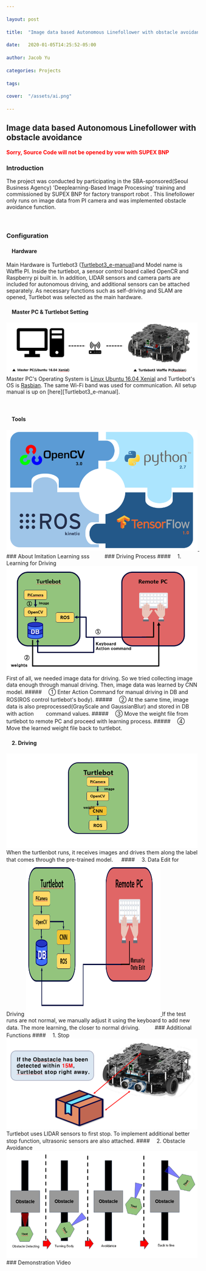 ```yaml
---

layout: post

title:  "Image data based Autonomous Linefollower with obstacle avoidance"

date:   2020-01-05T14:25:52-05:00

author: Jacob Yu

categories: Projects

tags:	

cover:  "/assets/ai.png"

---
```




## Image data based Autonomous Linefollower with obstacle avoidance

<span style="color:red">**Sorry, Source Code will not be opened by vow with SUPEX BNP**</span>



### Introduction

The project was conducted by participating in the SBA-sponsored(Seoul Business Agency) 'Deeplearning-Based Image Processing' training and commissioned by SUPEX BNP for factory transport robot . This linefollower only runs on image data from PI camera and was implemented obstacle avoidance function.

　
　
### Configuration

#### 　Hardware
Main Hardware is Turtlebot3 ([Turtlebot3_e-manual])and Model name is Waffle PI. Inside the turtlebot, a sensor control board called OpenCR and Raspberry pi built in. In addition, LIDAR sensors and camera parts are included for autonomous driving, and additional sensors can be attached separately. As necessary functions such as self-driving and SLAM are opened, Turtlebot was selected as the main hardware.

#### 　Master PC & Turtlebot Setting
<a href="/assets/Auto_Vehicle/1_hw_setup.png" data-lightbox="roadtrip">
	<img src="/assets/Auto_Vehicle/1_hw_setup.png" title="test_lightbox">
</a>
Master PC's Operating System is <u>Linux Ubuntu 16.04 Xenial</u> and Turtlebot's OS is <u>Rasbian</u>. The same Wi-Fi band was used for communication. All setup manual is up on [here][Turtlebot3_e-manual].

[Turtlebot3_e-manual]: http://emanual.robotis.com/docs/en/platform/turtlebot3/overview/
　
#### 　Tools
<a href="/assets/Auto_Vehicle/2_tools.png" data-lightbox="roadtrip">
	<img src="/assets/Auto_Vehicle/2_tools.png" title="test_lightbox">
</a>
　
　
### About Imitation Learning
sss
　
　
### Driving Process
#### 　1. Learning for Driving
<a href="/assets/Auto_Vehicle/3_learning.png" data-lightbox="roadtrip">
	<img src="/assets/Auto_Vehicle/3_learning.png" title="test_lightbox">
</a>
First of all, we needed image data for driving. So we tried collecting image data enough through manual driving. Then, image data was learned by CNN model.
##### 　① Enter Action Command for manual driving in DB and ROS(ROS control turtlebot's body).
##### 　② At the same time, image data is also preprocessed(GrayScale and GaussianBlur) and stored in DB with action 　　command values.
##### 　③ Move the weight file from turtlebot to remote PC and proceed with learning process.
##### 　④ Move the learned weight file back to turtlebot.

#### 　2. Driving
<a href="/assets/Auto_Vehicle/4_driving.png" data-lightbox="roadtrip">
	<img src="/assets/Auto_Vehicle/4_driving.png" title="test_lightbox">
</a>
When the turtlenbot runs, it receives images and drives them along the label that comes through the pre-trained model.
　
#### 　3. Data Edit for Driving
<a href="/assets/Auto_Vehicle/5_data_edit.png" data-lightbox="roadtrip">
	<img src="/assets/Auto_Vehicle/5_data_edit.png" width="355" height="402" title="test_lightbox">
</a>
If the test runs are not normal, we manually adjust it using the keyboard to add new data. The more learning, the closer to normal driving.
　
　
### Additional Functions
#### 　1. Stop
<a href="/assets/Auto_Vehicle/6_stop.png" data-lightbox="roadtrip">
	<img src="/assets/Auto_Vehicle/6_stop.png" title="test_lightbox">
</a>
Turtlebot uses LIDAR sensors to first stop. To implement additional better stop function, ultrasonic sensors are also attached.
#### 　2. Obstacle Avoidance
<a href="/assets/Auto_Vehicle/7_avoid.png" data-lightbox="roadtrip">
	<img src="/assets/Auto_Vehicle/7_avoid.png" title="test_lightbox">
</a>
### Demonstration Video